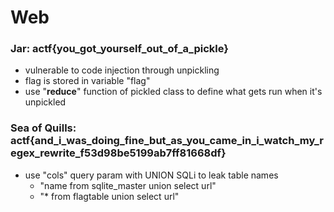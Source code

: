 # Web

### Jar: actf{you_got_yourself_out_of_a_pickle}
- vulnerable to code injection through unpickling
- flag is stored in variable "flag"
- use "__reduce__" function of pickled class to define what gets run when it's unpickled

### Sea of Quills: actf{and_i_was_doing_fine_but_as_you_came_in_i_watch_my_regex_rewrite_f53d98be5199ab7ff81668df}
- use "cols" query param with UNION SQLi to leak table names
    - "name from sqlite_master union select url"
    - "* from flagtable union select url"

